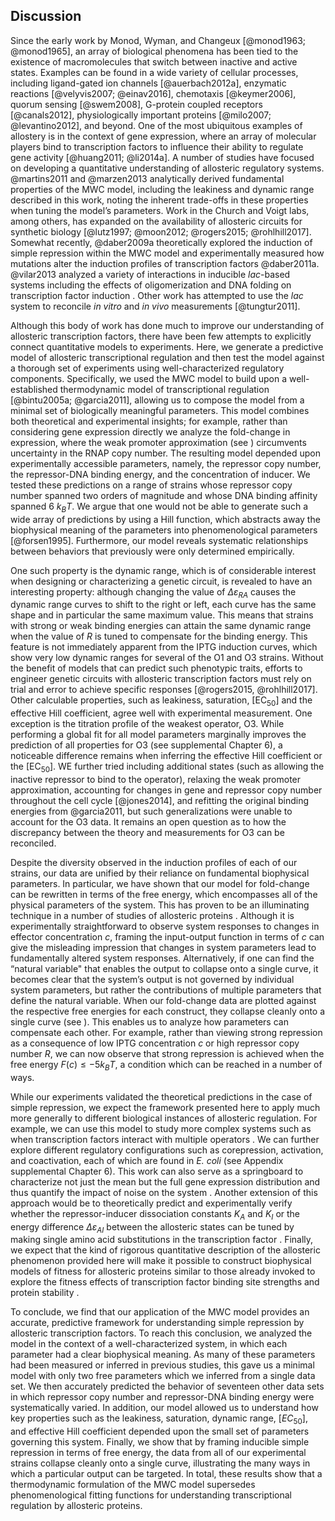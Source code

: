 ## Discussion

Since the early work by Monod, Wyman, and Changeux [@monod1963; @monod1965],
an array of biological phenomena has been tied to the existence of
macromolecules that switch between inactive and active states. Examples can
be found in a wide variety of cellular processes, including ligand-gated ion
channels [@auerbach2012a], enzymatic reactions [@velyvis2007; @einav2016],
chemotaxis [@keymer2006], quorum sensing [@swem2008], G-protein
coupled receptors [@canals2012], physiologically important proteins [@milo2007;
@levantino2012], and beyond. One of the most ubiquitous examples of allostery is
in the context of gene expression, where an array of molecular players bind to
transcription factors to influence their ability to regulate gene activity
[@huang2011; @li2014a]. A number of studies have focused on developing a
quantitative understanding of allosteric regulatory systems. @martins2011 and
@marzen2013 analytically derived fundamental properties of the MWC model,
including the leakiness and dynamic range described in this work, noting the
inherent trade-offs in these properties when tuning the model’s parameters. Work
in the Church and Voigt labs, among others, has expanded on the availability of
allosteric circuits for synthetic biology [@lutz1997; @moon2012; @rogers2015;
@rohlhill2017]. Somewhat recently, 
@daber2009a theoretically explored the induction of simple repression
within the MWC model and experimentally measured how mutations alter the
induction profiles of transcription factors @daber2011a. @vilar2013 analyzed a
variety of interactions in inducible *lac*-based systems including the
effects of oligomerization and DNA folding on transcription factor induction
. Other work has attempted to use the *lac* system to reconcile *in vitro*
and *in vivo* measurements [@tungtur2011].

Although this body of work has done much to improve our understanding of
allosteric transcription factors, there have been few attempts to
explicitly connect quantitative models to experiments. Here, we generate
a predictive model of allosteric transcriptional regulation and then
test the model against a thorough set of experiments using
well-characterized regulatory components. Specifically, we used the MWC
model to build upon a well-established thermodynamic model of
transcriptional regulation [@bintu2005a; @garcia2011], allowing us to compose the model from a
minimal set of biologically meaningful parameters. This model combines
both theoretical and experimental insights; for example, rather than
considering gene expression directly we analyze the fold-change in
expression, where the weak promoter approximation (see ) circumvents
uncertainty in the RNAP copy number. The resulting model depended upon
experimentally accessible parameters, namely, the repressor copy number,
the repressor-DNA binding energy, and the concentration of inducer. We
tested these predictions on a range of strains whose repressor copy
number spanned two orders of magnitude and whose DNA binding affinity
spanned 6 $k_BT$. We argue that one would not be able to generate such
a wide array of predictions by using a Hill function, which abstracts
away the biophysical meaning of the parameters into phenomenological
parameters [@forsen1995]. Furthermore, our model reveals systematic
relationships between behaviors that previously were only determined empirically.

One such property is the dynamic range, which is of considerable interest when designing or
characterizing a genetic circuit, is revealed to have an interesting
property: although changing the value of $\Delta \varepsilon_{RA}$
causes the dynamic range curves to shift to the right or left, each
curve has the same shape and in particular the same maximum value. This
means that strains with strong or weak binding energies can attain the
same dynamic range when the value of $R$ is tuned to compensate for
the binding energy. This feature is not immediately apparent from the
IPTG induction curves, which show very low dynamic ranges for several of
the O1 and O3 strains. Without the benefit of models that can predict
such phenotypic traits, efforts to engineer genetic circuits with
allosteric transcription factors must rely on trial and error to achieve
specific responses [@rogers2015, @rohlhill2017]. Other calculable properties,
such as leakiness, saturation, [EC$_{50}$] and the effective Hill coefficient,
agree well with experimental measurement. One exception is the titration profile
of the weakest operator, O3. While performing a global fit for all model
parameters marginally improves the prediction of all properties for O3 (see
supplemental Chapter 6), a noticeable difference remains when inferring the
effective Hill coefficient or the [EC$_{50}$]. WE further tried including
additional states (such as allowing the inactive repressor to bind to the
operator), relaxing the weak promoter approximation, accounting for changes in
gene and repressor copy number throughout the cell cycle [@jones2014], and
refitting the original binding energies from @garcia2011, but such
generalizations were unable to account for the O3 data. It remains an open
question as to how the discrepancy between the theory and measurements for O3
can be reconciled.

Despite the diversity observed in the induction profiles of each of our
strains, our data are unified by their reliance on fundamental
biophysical parameters. In particular, we have shown that our model for
fold-change can be rewritten in terms of the free energy, which
encompasses all of the physical parameters of the system. This has
proven to be an illuminating technique in a number of studies of
allosteric proteins . Although it is experimentally straightforward to
observe system responses to changes in effector concentration $c$,
framing the input-output function in terms of $c$ can give the
misleading impression that changes in system parameters lead to
fundamentally altered system responses. Alternatively, if one can find
the “natural variable" that enables the output to collapse onto a single
curve, it becomes clear that the system’s output is not governed by
individual system parameters, but rather the contributions of multiple
parameters that define the natural variable. When our fold-change data
are plotted against the respective free energies for each construct,
they collapse cleanly onto a single curve (see ). This enables us to
analyze how parameters can compensate each other. For example, rather
than viewing strong repression as a consequence of low IPTG
concentration $c$ or high repressor copy number $R$, we can now
observe that strong repression is achieved when the free energy
$F(c) \leq -5 k_BT$, a condition which can be reached in a number of
ways.

While our experiments validated the theoretical predictions in the case
of simple repression, we expect the framework presented here to apply
much more generally to different biological instances of allosteric
regulation. For example, we can use this model to study more complex
systems such as when transcription factors interact with multiple
operators . We can further explore different regulatory configurations
such as corepression, activation, and coactivation, each of which are
found in *E. coli* (see Appendix supplemental Chapter 6). This work can also
serve as a springboard to characterize not just the mean but the full
gene expression distribution and thus quantify the impact of noise on
the system . Another extension of this approach would be to
theoretically predict and experimentally verify whether the
repressor-inducer dissociation constants $K_A$ and $K_I$ or the
energy difference $\Delta \varepsilon_{AI}$ between the allosteric
states can be tuned by making single amino acid substitutions in the
transcription factor . Finally, we expect that the kind of rigorous
quantitative description of the allosteric phenomenon provided here will
make it possible to construct biophysical models of fitness for
allosteric proteins similar to those already invoked to explore the
fitness effects of transcription factor binding site strengths and
protein stability .

To conclude, we find that our application of the MWC model provides an
accurate, predictive framework for understanding simple repression by
allosteric transcription factors. To reach this conclusion, we analyzed
the model in the context of a well-characterized system, in which each
parameter had a clear biophysical meaning. As many of these parameters
had been measured or inferred in previous studies, this gave us a
minimal model with only two free parameters which we inferred from a
single data set. We then accurately predicted the behavior of seventeen
other data sets in which repressor copy number and repressor-DNA binding
energy were systematically varied. In addition, our model allowed us to
understand how key properties such as the leakiness, saturation, dynamic
range, $[EC_{50}]$, and effective Hill coefficient depended upon the
small set of parameters governing this system. Finally, we show that by
framing inducible simple repression in terms of free energy, the data
from all of our experimental strains collapse cleanly onto a single
curve, illustrating the many ways in which a particular output can be
targeted. In total, these results show that a thermodynamic formulation
of the MWC model supersedes phenomenological fitting functions for
understanding transcriptional regulation by allosteric proteins.
